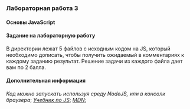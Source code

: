 ### Лабораторная работа 3
#### Основы JavaScript

#### Задание на лабораторную работу
В директории лежат 5 файлов с исходным кодом на JS, который необходимо дописать, чтобы получить ожидаемый в комментариях к каждому заданию результат. Решение задачи из каждого файла дает вам по 2 балла.

#### Дополнительная информация
*Код можно запускать используя среду NodeJS, или в консоли браузера*;
*[Учебник по JS](https://learn.javascript.ru/)*;
*[MDN](https://developer.mozilla.org/ru/docs/Web/JavaScript)*;

